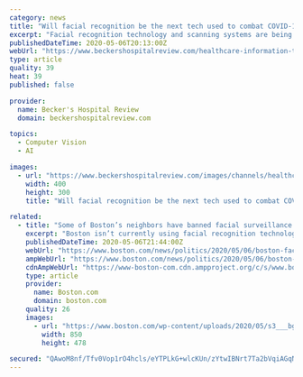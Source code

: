 ```yaml
---
category: news
title: "Will facial recognition be the next tech used to combat COVID-19?"
excerpt: "Facial recognition technology and scanning systems are being developed and introduced by some hospitals to aid COVID-19 response efforts, according to STAT. Tampa (Fla.) General Hospital recently implemented an artificial intelligence-powered system that uses thermal-scanning face cameras to search for fevers,"
publishedDateTime: 2020-05-06T20:13:00Z
webUrl: "https://www.beckershospitalreview.com/healthcare-information-technology/will-facial-recognition-be-the-next-tech-used-to-combat-covid-19.html"
type: article
quality: 39
heat: 39
published: false

provider:
  name: Becker's Hospital Review
  domain: beckershospitalreview.com

topics:
  - Computer Vision
  - AI

images:
  - url: "https://www.beckershospitalreview.com/images/channels/healthcare-information-technology/3.jpg"
    width: 400
    height: 300
    title: "Will facial recognition be the next tech used to combat COVID-19?"

related:
  - title: "Some of Boston’s neighbors have banned facial surveillance. Now, the city council is moving to follow suit."
    excerpt: "Boston isn’t currently using facial recognition technology. And the city council is looking to keep it that way for the foreseeable future. During a video conference hearing Wednesday afternoon, Councilors Michelle Wu and Ricardo Arroyo introduced an ordinance to ban the city and its police department from using any face surveillance system — or information derived from such technology — due to concerns about racial bias and the infringement of civil liberties."
    publishedDateTime: 2020-05-06T21:44:00Z
    webUrl: "https://www.boston.com/news/politics/2020/05/06/boston-face-surveillance"
    ampWebUrl: "https://www.boston.com/news/politics/2020/05/06/boston-face-surveillance/amp"
    cdnAmpWebUrl: "https://www-boston-com.cdn.ampproject.org/c/s/www.boston.com/news/politics/2020/05/06/boston-face-surveillance/amp"
    type: article
    provider:
      name: Boston.com
      domain: boston.com
    quality: 26
    images:
      - url: "https://www.boston.com/wp-content/uploads/2020/05/s3___bgmp-arc_arc-feeds_generic-photos_to-arc_blanding-010420-cameras-850x478.jpg"
        width: 850
        height: 478

secured: "QAwoM8nf/Tfv0Vop1rO4hcls/eYTPLkG+wlcKUn/zYtwIBNrt7Ta2bVqiAGqNYSQQ0I7h2LazwXEr3TvVkxcNE+GFeIxCLXzb8UnIMlMvkXQk3LCd/Jc9sNvrQCf4US5I1icfrTnrE+wW99d6f+PneA2ZUyg4QtQvP6NybSsBO/okNdKxXFy3cce8lJfgO6Wax7mxaXARk0A2Lg+1Kv8oCj8PXgOAYSOXlubLUx6sow3G+zhTVCRpY3/Ih5qnW9Qq8CEsq6LoAtqFvDnaS9UDg2wyELj3szGdqAQzEPUe1WxZJtJQuSFCyHNV84IX750;jyYTMzQkxrzSi4aop5zRiw=="
---
```


